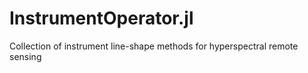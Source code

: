 # InstrumentOperator.jl
Collection of instrument line-shape methods for hyperspectral remote sensing
